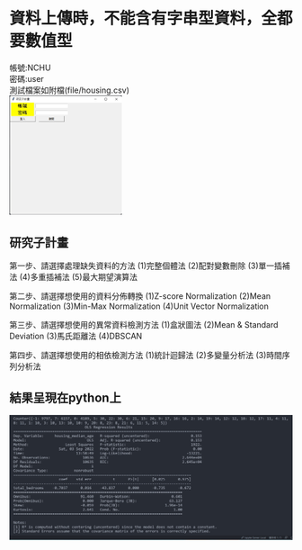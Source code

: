# <Note> 資料上傳時，不能含有字串型資料，全都要數值型
帳號:NCHU  
密碼:user  
測試檔案如附檔(file/housing.csv)     
<img src='https://github.com/noopy523/agricultural_UI/blob/main/result%20in%20jpg/menu.jpg' width='200px'> 


  
## 研究子計畫

第一步、請選擇處理缺失資料的方法
(1)完整個體法
(2)配對變數刪除
(3)單一插補法
(4)多重插補法
(5)最大期望演算法

第二步、請選擇想使用的資料分佈轉換
(1)Z-score Normalization
(2)Mean Normalization
(3)Min-Max Normalization
(4)Unit Vector Normalization

第三步、請選擇想使用的異常資料檢測方法
(1)盒狀圖法
(2)Mean & Standard Deviation
(3)馬氏距離法
(4)DBSCAN

第四步、請選擇想使用的相依檢測方法
(1)統計迴歸法
(2)多變量分析法
(3)時間序列分析法

## 結果呈現在python上
![image](https://github.com/noopy523/agricultural_UI/blob/main/result%20in%20jpg/figure1.jpg)







